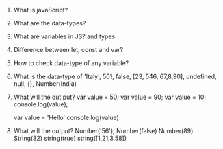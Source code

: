 1. What is javaScript?
2. What are the data-types?
3. What are variables in JS? and types
4. Difference between let, const and var?
5. How to check data-type of any variable?
6. What is the data-type of 'Italy', 501, false, [23, 546, 67,8,90], undefined, null, {}, Number(India)
7. What will the out put?
   var value = 50;
   var value = 90;
   var value = 10;
   console.log(value);

   var value = 'Hello'
   console.log(value)

8. What will the output?
   Number('56');
   Number(false)
   Number(89)
   String(82)
   string(true)
   string([1,21,3,58])
